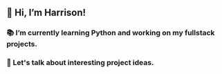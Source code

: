 ## 👋 Hi, I’m Harrison!

### 📚 I’m currently learning Python and working on my fullstack projects.
### 🥂 Let's talk about interesting project ideas.

<!---
harrisonlhl123/harrisonlhl123 is a ✨ special ✨ repository because its `README.md` (this file) appears on your GitHub profile.
You can click the Preview link to take a look at your changes.
--->
